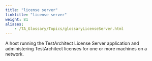 ```yaml
--- 
title: "license server"
linktitle: "license server"
weight: 81
aliases: 
    - /TA_Glossary/Topics/glossaryLicenseServer.html
---
```


A host running the TestArchitect License Server application and administering TestArchitect licenses for one or more machines on a network.

